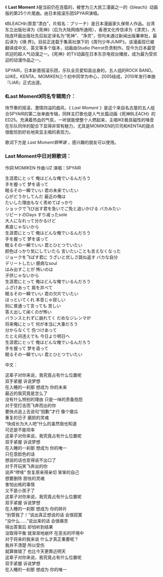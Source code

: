 

《 **Last Moment** 》是当前仍在连载的，被誉为三大民工漫画之一的《bleach》动画版的第25个片尾曲。由日本摇滚乐团SPYAIR演唱。

《BLEACH》（原意“漂白”，片假名：ブリーチ）是日本漫画家久保带人作品。台湾东立出版社译为《死神》（后为大陆网络所通用），香港文化传信译为《漂灵》，大陆连环画出版社先后拟定译名为“死神”、“净灵”，但均未通过新闻出版署审批，最后译为《境·界》。目前正连载于集英社旗下的《周刊少年JUMP》。该漫画现已被翻译成中文、英文等多个版本，动画由Studio
Pierrot负责制作。现今为日本最受欢迎的超人气动漫之一。《死神》的TV动画在日本东京电视台播放，成为最为受欢迎的动漫作品之一。

SPYAIR，日本新晋摇滚乐团，乐队全员爱知县出身的，五人组的ROCK
BAND。以IKE，KENTA，MOMIKEN三个初中同学为中心，2005结成，2010年发行单曲『LIAR』正式出道。

### 《Last Moment》同名专辑简介：

快节奏的摇滚，激情四溢的曲风，《 _Last Moment_
》是这个来自名古屋的五人组合SPYAIR的第二张单曲专辑，同样主打歌也是人气长篇动画《死神BLEACH》的ED25。充满着热血的气氛，一听就能使整个人燃起来，主唱IKE极具磁性的嗓音在乐队同伴的配合下显得非常有魅力，尤其是MOMIKEN的贝司和KENTA的鼓点很能恰到好处地突显主唱的表现力。

歌词下方是 _Last Moment钢琴谱_ ，感兴趣的朋友可以使用。

### Last Moment中日对照歌词：

作詞∶MOMIKEN 作曲∶UZ 演唱：SPYAIR

生涯君にとって 俺はどんな俺でいるんだろう  
手を握って 梦を语って  
眠るその一瞬でいい 君の未来でいたい  
心がどうかしてんだ 最近の俺は  
たいした理由もなく责めてばっかり  
ショックで飞び出す君を急いでご免と追いかける バカみたい  
リピートのDays すり减ったsole  
大人になれって分かるけど  
素直じゃないから  
生涯君にとって 俺はどんな俺でいるんだろう  
手を握って 梦を语って  
眠るその一瞬でいい 君とひとつでいたい  
颜色ばっかり気にしていたら 言いたいことも言えなくなった  
ジョークを飞ばす君に うざいと优しさ跳ね返す バカな自分  
デリートしたい 臆病なsoul  
はみ出すことが 怖いのは  
子供じゃないから  
生涯君にとって 俺はどんな俺でいるんだろう  
ふざけあって 肩を并べて  
眠るその一瞬でいい 君の欠片でいたい  
ほっといてくれ 本音じゃ寂しい  
别に普通って言っても 苦しい  
答え出して闻くのが怖い  
バランスとれずに崩れてく だめなジレンマが  
将来俺にとって 何が本当に大事だろう  
分からなくて 伤つけあって  
たとえ间违えでも 今日より明日へ  
生涯君にとって 俺はどんな俺でいるんだろう  
手を握って 梦を语って  
眠るその一瞬でいい 君とひとつでいたい

中文：

这辈子对你来说，我究竟占有什么位置呢  
双手紧握 诉说梦想  
在入睡的一刹那 想成为 你的未来  
最近的我究竟是怎么了  
没有什么特别的理由 只是一味的责备抱怨  
对于受打击而飞奔而出的你  
要快点追上去说句“抱歉”才行 像个傻瓜  
重复的日子 磨损的灵魂  
“快成长为大人吧”什么的虽然我也知道  
可还是不能坦率  
这辈子对你来说，我究竟占有什么位置呢  
双手紧握 诉说梦想  
在入睡的一刹那 想成为 你的唯一  
只在意脸色的话  
想说的话也变得说不出口了  
对于开玩笑飞奔出的你  
说声“啰嗦” 恢复原来得亲切 笨笨的自己  
想要删除 胆怯的灵魂  
害怕出格的事情  
又不是小孩子了  
这辈子对你来说，我究竟占有什么位置呢  
双手紧握 诉说梦想  
在入睡的一刹那 想成为 你的碎片  
“别管我了！”说出真正想说的话 会很寂寞  
“没什么……”说出来的话 会很痛苦  
得出答案后 却怕听到结果  
没取得平衡 就渐渐地崩坏 在恶劣的环境中  
对于将来的我来说 什么才真正重要呢？  
我并不清楚 所以受伤  
就算做错了 也比今天更靠近明天  
这辈子对你来说，我究竟占有什么位置呢  
双手紧握 诉说梦想  
在入睡的一刹那 想成为 你的唯一

